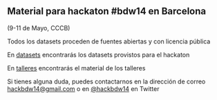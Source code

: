 Material para hackaton #bdw14 en Barcelona
------------------

(9-11 de Mayo, CCCB)

Todos los datasets proceden de fuentes abiertas y con licencia pública

En [datasets](/datasets) encontrarás los datasets provistos para el hackaton

En [talleres](/talleres) encontrarás el material de los talleres

Si tienes alguna duda, puedes contactarnos en la dirección de correo hackbdw14@gmail.com o en [@hackbdw14](https://twitter.com/hackbdw14) en Twitter


